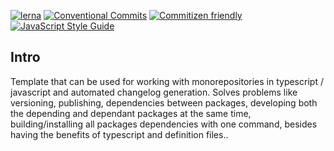 [![lerna](https://img.shields.io/badge/maintained%20with-lerna-cc00ff.svg)](https://lerna.js.org/)
[![Conventional Commits](https://img.shields.io/badge/Conventional%20Commits-1.0.0-yellow.svg)](https://conventionalcommits.org)
[![Commitizen friendly](https://img.shields.io/badge/commitizen-friendly-brightgreen.svg)](http://commitizen.github.io/cz-cli/)
[![JavaScript Style Guide](https://img.shields.io/badge/code_style-standard-brightgreen.svg)](https://standardjs.com)

## Intro

Template that can be used for working with monorepositories in typescript / javascript and automated changelog generation.
Solves problems like versioning, publishing, dependencies between packages, developing both the depending and dependant packages at the same time, building/installing all packages dependencies with one command, besides having the benefits of typescript and definition files..
